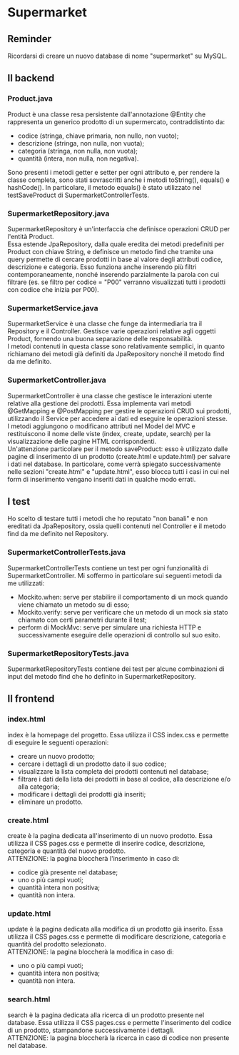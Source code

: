 # Supermarket
## Reminder
Ricordarsi di creare un nuovo database di nome "supermarket" su MySQL.

## Il backend
### Product.java
Product è una classe resa persistente dall'annotazione @Entity che rappresenta un generico prodotto di un supermercato, contraddistinto da:
- codice (stringa, chiave primaria, non nullo, non vuoto);
- descrizione (stringa, non nulla, non vuota);
- categoria (stringa, non nulla, non vuota);
- quantità (intera, non nulla, non negativa).

Sono presenti i metodi getter e setter per ogni attributo e, per rendere la classe completa, sono stati sovrascritti anche i metodi toString(), equals() e hashCode(). In particolare, il metodo equals() è stato utilizzato nel testSaveProduct di SupermarketControllerTests.

### SupermarketRepository.java
SupermarketRepository è un'interfaccia che definisce operazioni CRUD per l'entità Product.  
Essa estende JpaRepository, dalla quale eredita dei metodi predefiniti per Product con chiave String, e definisce un metodo find che tramite una query permette di cercare prodotti in base al valore degli attributi codice, descrizione e categoria. Esso funziona anche inserendo più filtri contemporaneamente, nonché inserendo parzialmente la parola con cui filtrare (es. se filtro per codice = "P00" verranno visualizzati tutti i prodotti con codice che inizia per P00).

### SupermarketService.java
SupermarketService è una classe che funge da intermediaria tra il Repository e il Controller. Gestisce varie operazioni relative agli oggetti Product, fornendo una buona separazione delle responsabilità.  
I metodi contenuti in questa classe sono relativamente semplici, in quanto richiamano dei metodi già definiti da JpaRepository nonché il metodo find da me definito.

### SupermarketController.java
SupermarketController è una classe che gestisce le interazioni utente relative alla gestione dei prodotti. Essa implementa vari metodi @GetMapping e @PostMapping per gestire le operazioni CRUD sui prodotti, utilizzando il Service per accedere ai dati ed eseguire le operazioni stesse.  
I metodi aggiungono o modificano attributi nel Model del MVC e restituiscono il nome delle viste (index, create, update, search) per la visualizzazione delle pagine HTML corrispondenti.  
Un'attenzione particolare per il metodo saveProduct: esso è utilizzato dalle pagine di inserimento di un prodotto (create.html e update.html) per salvare i dati nel database. In particolare, come verrà spiegato successivamente nelle sezioni "create.html" e "update.html", esso blocca tutti i casi in cui nel form di inserimento vengano inseriti dati in qualche modo errati.

## I test
Ho scelto di testare tutti i metodi che ho reputato "non banali" e non ereditati da JpaRepository, ossia quelli contenuti nel Controller e il metodo find da me definito nel Repository.

### SupermarketControllerTests.java
SupermarketControllerTests contiene un test per ogni funzionalità di SupermarketController.
Mi soffermo in particolare sui seguenti metodi da me utilizzati:
- Mockito.when: serve per stabilire il comportamento di un mock quando viene chiamato un metodo su di esso;
- Mockito.verify: serve per verificare che un metodo di un mock sia stato chiamato con certi parametri durante il test;
- perform di MockMvc: serve per simulare una richiesta HTTP e successivamente eseguire delle operazioni di controllo sul suo esito.

### SupermarketRepositoryTests.java
SupermarketRepositoryTests contiene dei test per alcune combinazioni di input del metodo find che ho definito in SupermarketRepository.

## Il frontend
### index.html
index è la homepage del progetto. Essa utilizza il CSS index.css e permette di eseguire le seguenti operazioni:
- creare un nuovo prodotto;
- cercare i dettagli di un prodotto dato il suo codice;
- visualizzare la lista completa dei prodotti contenuti nel database;
- filtrare i dati della lista dei prodotti in base al codice, alla descrizione e/o alla categoria;
- modificare i dettagli dei prodotti già inseriti;
- eliminare un prodotto.

### create.html
create è la pagina dedicata all'inserimento di un nuovo prodotto. Essa utilizza il CSS pages.css e permette di inserire codice, descrizione, categoria e quantità del nuovo prodotto.  
ATTENZIONE: la pagina bloccherà l'inserimento in caso di:
- codice già presente nel database;
- uno o più campi vuoti;
- quantità intera non positiva;
- quantità non intera.

### update.html
update è la pagina dedicata alla modifica di un prodotto già inserito. Essa utilizza il CSS pages.css e permette di modificare descrizione, categoria e quantità del prodotto selezionato.  
ATTENZIONE: la pagina bloccherà la modifica in caso di:
- uno o più campi vuoti;
- quantità intera non positiva;
- quantità non intera.

### search.html
search è la pagina dedicata alla ricerca di un prodotto presente nel database. Essa utilizza il CSS pages.css e permette l'inserimento del codice di un prodotto, stampandone successivamente i dettagli.  
ATTENZIONE: la pagina bloccherà la ricerca in caso di codice non presente nel database.
